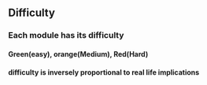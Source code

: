 ## Difficulty
### Each module has its difficulty
#### Green(easy), orange(Medium), Red(Hard)
#### difficulty is inversely proportional to real life implications
